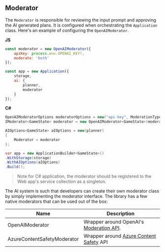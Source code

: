 ## Moderator

The `Moderator` is responsible for reviewing the input prompt and approving the AI generated plans. It is configured when orchestrating the `Application` class. Here's an example of configuring the `OpenAIModerator`.

**JS**
```js
const moderator = new OpenAIModerator({
    apiKey: process.env.OPENAI_KEY!,
    moderate: 'both'
});

const app = new Application({
    storage,
    ai: {
        planner,
        moderator
    }
});
```

**C#**
```cs
OpenAIModeratorOptions moderatorOptions = new("api-key", ModerationType.Both);
IModerator<GameState> moderator = new OpenAIModerator<GameState>(moderatorOptions);

AIOptions<GameState> aIOptions = new(planner)
{
    Moderator = moderator
};

var app = new ApplicationBuilder<GameState>()
.WithStorage(storage)
.WithAIOptions(aIOptions)
.Build();
```
> Note for C# application, the moderator should be registered to the Web app's service collection as a singleton.

The AI system is such that developers can create their own moderator class by simply implementing the moderator interface. The library has a few native moderators that can be used out of the box:

| Name                        | Description                             |
|-----------------------------|-----------------------------------------|
| OpenAIModerator             | Wrapper around OpenAI's [Moderation API](https://platform.openai.com/docs/api-reference/moderations). |
| AzureContentSafetyModerator | Wrapper around [Azure Content Safety](https://learn.microsoft.com/en-us/azure/ai-services/content-safety/overview) API |